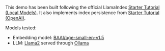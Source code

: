 This demo has been built following the official LlamaIndex [Starter Tutorial (Local Models)](https://docs.llamaindex.ai/en/stable/getting_started/starter_example_local/). It also implements index persistence from [Starter Tutorial (OpenAI)](https://docs.llamaindex.ai/en/stable/getting_started/starter_example/).

Models tested:

* Embedding model: [BAAI/bge-small-en-v1.5](https://huggingface.co/BAAI/bge-small-en-v1.5)
* LLM: [Llama2](https://ollama.com/library/llama2) served through [Ollama](https://github.com/ollama/ollama)